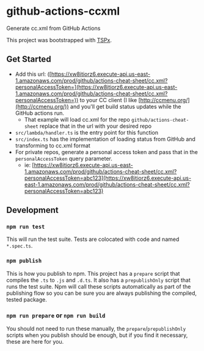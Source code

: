 # github-actions-ccxml

Generate cc.xml from GitHub Actions

This project was bootstrapped with [TSPx](https://github.com/joeflateau/tspx).

## Get Started

- Add this url: ([https://xw8itiorz6.execute-api.us-east-1.amazonaws.com/prod/github/actions-cheat-sheet/cc.xml?personalAccessToken=](https://xw8itiorz6.execute-api.us-east-1.amazonaws.com/prod/github/actions-cheat-sheet/cc.xml?personalAccessToken=)) to your CC client (I like [http://ccmenu.org/](http://ccmenu.org/)) and you'll get build status updates while the GitHub actions run.
  - That example will load cc.xml for the repo `github/actions-cheat-sheet` replace that in the url with your desired repo
- `src/lambda/handler.ts` is the entry point for this function
- `src/index.ts` has the implementation of loading status from GitHub and transforming to cc.xml format
- For private repos, generate a personal access token and pass that in the `personalAccessToken` query parameter.
  - ie: [https://xw8itiorz6.execute-api.us-east-1.amazonaws.com/prod/github/actions-cheat-sheet/cc.xml?personalAccessToken=abc123](https://xw8itiorz6.execute-api.us-east-1.amazonaws.com/prod/github/actions-cheat-sheet/cc.xml?personalAccessToken=abc123)

## Development

### `npm run test`

This will run the test suite. Tests are colocated with code and named `*.spec.ts`.

### `npm publish`

This is how you publish to npm. This project has a `prepare` script that compiles the `.ts` to `.js` and `.d.ts`. It also has a `prepublishOnly` script that runs the test suite. Npm will call these scripts automatically as part of the publishing flow so you can be sure you are always publishing the compiled, tested package.

### `npm run prepare` or `npm run build`

You should not need to run these manually, the `prepare`/`prepublishOnly` scripts when you publish should be enough, but if you find it necessary, these are here for you.
